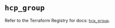 # `hcp_group`

Refer to the Terraform Registry for docs: [`hcp_group`](https://registry.terraform.io/providers/hashicorp/hcp/0.100.0/docs/resources/group).
